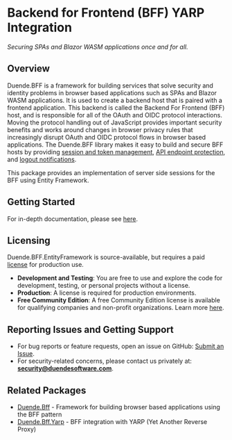 
# Backend for Frontend (BFF) YARP Integration
_Securing SPAs and Blazor WASM applications once and for all._

## Overview
Duende.BFF is a framework for building services that solve security and identity problems in browser based applications such as SPAs and Blazor WASM applications. It is used to create a backend host that is paired with a frontend application. This backend is called the Backend For Frontend (BFF) host, and is responsible for all of the OAuth and OIDC protocol interactions. Moving the protocol handling out of JavaScript provides important security benefits and works around changes in browser privacy rules that increasingly disrupt OAuth and OIDC protocol flows in browser based applications. The Duende.BFF library makes it easy to build and secure BFF hosts by providing [session and token management](https://docs.duendesoftware.com/identityserver/v7/bff/session/), [API endpoint protection](https://docs.duendesoftware.com/identityserver/v7/bff/apis/), and [logout notifications](https://docs.duendesoftware.com/identityserver/v7/bff/session/management/back-channel-logout/).

This package provides an implementation of server side sessions for the BFF using Entity Framework.

## Getting Started
For in-depth documentation, please see [here](https://docs.duendesoftware.com/identityserver/v7/bff/session/server_side_sessions/#using-entity-framework-for-the-server-side-session-store).

## Licensing
Duende.BFF.EntityFramework is source-available, but requires a paid [license](https://duendesoftware.com/products/identityserver) for production use.

- **Development and Testing**: You are free to use and explore the code for development, testing, or personal projects without a license.
- **Production**: A license is required for production environments. 
- **Free Community Edition**: A free Community Edition license is available for qualifying companies and non-profit organizations. Learn more [here](https://duendesoftware.com/products/communityedition).

## Reporting Issues and Getting Support
- For bug reports or feature requests, open an issue on GitHub: [Submit an Issue](https://github.com/DuendeSoftware/Support/issues/new/choose).
- For security-related concerns, please contact us privately at: **security@duendesoftware.com**.

## Related Packages
- [Duende.Bff](https://www.nuget.org/packages/Duende.Bff) - Framework for building browser based applications using the BFF pattern
- [Duende.Bff.Yarp](https://www.nuget.org/packages/Duende.Bff.Yarp) - BFF integration with YARP (Yet Another Reverse Proxy)
